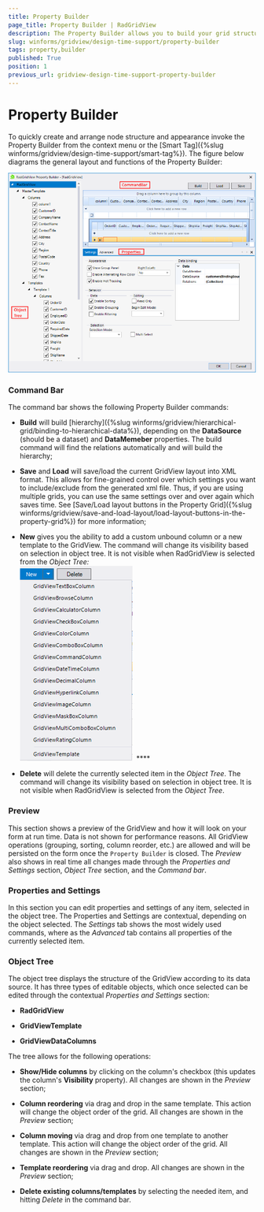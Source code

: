 ```yaml
---
title: Property Builder
page_title: Property Builder | RadGridView
description: The Property Builder allows you to build your grid structure at design time.
slug: winforms/gridview/design-time-support/property-builder
tags: property,builder
published: True
position: 1
previous_url: gridview-design-time-support-property-builder
---
```


# Property Builder

To quickly create and arrange node structure and appearance invoke the Property Builder from the context menu or the [Smart Tag]({%slug winforms/gridview/design-time-support/smart-tag%}). The figure below diagrams the general layout and functions of the Property Builder:

![gridview-design-time-support-property-builder 001](images/gridview-design-time-support-property-builder001.png)

### __Command Bar__

The command bar shows the following Property Builder commands:

* __Build__ will build [hierarchy]({%slug winforms/gridview/hierarchical-grid/binding-to-hierarchical-data%}), depending on the __DataSource__ (should be a dataset) and __DataMemeber__ properties. The build command will find the relations automatically and will build the hierarchy;

* __Save__ and __Load__ will save/load the current GridView layout into XML format. This allows for fine-grained control over which settings you want to include/exclude from the generated xml file. Thus, if you are using multiple grids, you can use the same settings over and over again which saves time. See [Save/Load layout buttons in the Property Grid]({%slug winforms/gridview/save-and-load-layout/load-layout-buttons-in-the-property-grid%}) for more information;

* __New__ gives you the ability to add a custom unbound column or a new template to the GridView. The command will change its visibility based on selection in object tree. It is not visible when RadGridView is selected from the *Object Tree:*<br>![gridview-design-time-support-property-builder 002](images/gridview-design-time-support-property-builder002.png)  ****

* __Delete__ will delete the currently selected item in the *Object Tree*. The command will change its visibility based on selection in object tree. It is not visible when RadGridView is selected from the *Object Tree*.

### __Preview__

This section shows a preview of the GridView and how it will look on your form at run time. Data is not shown for performance reasons. All GridView operations (grouping, sorting, column reorder, etc.) are allowed and will be persisted on the form once the `Property Builder` is closed. The *Preview* also shows in real time all changes made through the *Properties and Settings* section, *Object Tree* section, and the *Command bar*.

### __Properties and Settings__

In this section you can edit properties and settings of any item, selected in the object tree. The Properties and Settings are contextual, depending on the object selected. The *Settings* tab shows the most widely used commands, where as the *Advanced* tab contains all properties of the currently selected item.

### __Object Tree__

The object tree displays the structure of the GridView according to its data source. It has three types of editable objects, which once selected can be edited through the contextual *Properties and Settings* section:

* __RadGridView__ 

* __GridViewTemplate__

* __GridViewDataColumns__ 

The tree allows for the following operations:

* __Show/Hide columns__ by clicking on the column's checkbox (this updates the column's __Visibility__ property). All changes are shown in the *Preview* section;

* __Column reordering__ via drag and drop in the same template. This action will change the object order of the grid. All changes are shown in the *Preview* section; 

* __Column moving__ via drag and drop from one template to another template. This action will change the object order of the grid. All changes are shown in the *Preview* section; 

* __Template reordering__ via drag and drop. All changes are shown in the *Preview* section;

* __Delete existing columns/templates__ by selecting the needed item, and hitting *Delete* in the command bar.
